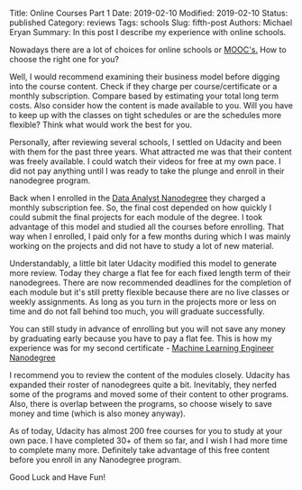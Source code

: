 Title: Online Courses Part 1
Date: 2019-02-10
Modified: 2019-02-10
Status: published
Category: reviews
Tags: schools
Slug: fifth-post
Authors: Michael Eryan
Summary: In this post I describe my experience with online schools. 

Nowadays there are a lot of choices for online schools or <a href=" https://en.wikipedia.org/wiki/Massive_open_online_course" target="_blank"> MOOC's.</a>
How to choose the right one for you?

Well, I would recommend examining their business model before digging into the course content. Check if they charge per course/certificate or a monthly subscription. Compare based by estimating your total long term costs. Also consider how the content is made available to you. Will you have to keep up with the classes on tight schedules or are the schedules more flexible? Think what would work the best for you. 

Personally, after reviewing several schools, I settled on Udacity and been with them for the past three years. What attracted me was that their content was freely available. I could watch their videos for free at my own pace. I did not pay anything until I was ready to take the plunge and enroll in their nanodegree program. 

Back when I enrolled in the <a href=" https://www.udacity.com/course/data-analyst-nanodegree--nd002" target="_blank"> Data Analyst Nanodegree</a> they charged a monthly subscription fee. So, the final cost depended on how quickly I could submit the final projects for each module of the degree. I took advantage of this model and studied all the courses before enrolling. That way when I enrolled, I paid only for a few months during which I was mainly working on the projects and did not have to study a lot of new material. 

Understandably, a little bit later Udacity modified this model to generate more review. Today they charge a flat fee for each fixed length term of their nanodegrees. There are now recommended deadlines for the completion of each module but it's still pretty flexible because there are no live classes or weekly assignments. As long as you turn in the projects more or less on time and do not fall behind too much, you will graduate successfully. 

You can still study in advance of enrolling but you will not save any money by graduating early because you have to pay a flat fee. This is how my experience was for my second certificate - <a href=" https://www.udacity.com/course/machine-learning-engineer-nanodegree--nd009t" target="_blank">Machine Learning Engineer Nanodegree</a>

I recommend you to review the content of the modules closely. Udacity has expanded their roster of nanodegrees quite a bit. Inevitably, they nerfed some of the programs and moved some of their content to other programs. Also, there is overlap between the programs, so choose wisely to save money and time (which is also money anyway). 

As of today, Udacity has almost 200 free courses for you to study at your own pace. I have completed 30+ of them so far, and I wish I had more time to complete many more. Definitely take advantage of this free content before you enroll in any Nanodegree program. 

Good Luck and Have Fun!

